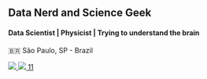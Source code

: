## Data Nerd and Science Geek

#### Data Scientist | Physicist | Trying to understand the brain

🇧🇷 São Paulo, SP - Brazil

<div>

  <a href = 'https://github.com/Rodrigo-Motta'>
  <img src = "https://github-readme-stats.vercel.app/api?username=Rodrigo-Motta&show_icons=true&theme=react"> <img src = 'https://github-readme-stats.vercel.app/api/top-langs/?username=Rodrigo-Motta&layout=compact&theme=react'>
11
   </div>

